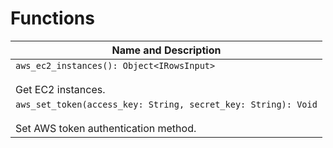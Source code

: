 # Functions

| Name and Description |
| --- |
| `aws_ec2_instances(): Object<IRowsInput>`<br /><br /> Get EC2 instances. |
| `aws_set_token(access_key: String, secret_key: String): Void`<br /><br /> Set AWS token authentication method. |
